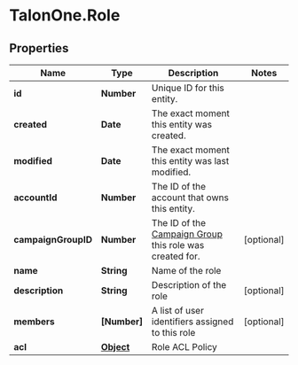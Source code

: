 # TalonOne.Role

## Properties

Name | Type | Description | Notes
------------ | ------------- | ------------- | -------------
**id** | **Number** | Unique ID for this entity. | 
**created** | **Date** | The exact moment this entity was created. | 
**modified** | **Date** | The exact moment this entity was last modified. | 
**accountId** | **Number** | The ID of the account that owns this entity. | 
**campaignGroupID** | **Number** | The ID of the [Campaign Group](https://docs.talon.one/docs/product/account/managing-campaign-groups/) this role was created for.  | [optional] 
**name** | **String** | Name of the role | 
**description** | **String** | Description of the role | [optional] 
**members** | **[Number]** | A list of user identifiers assigned to this role | [optional] 
**acl** | [**Object**](.md) | Role ACL Policy | 


